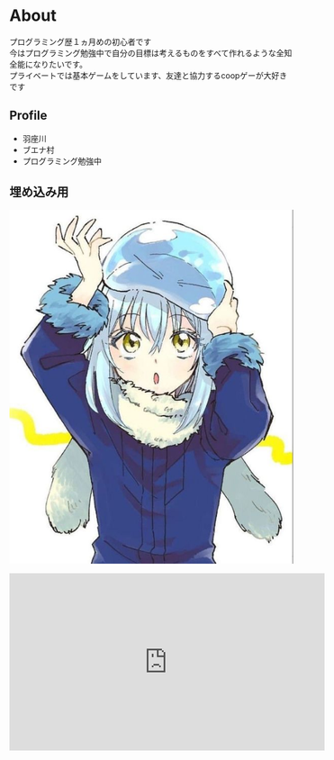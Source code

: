 # About
プログラミング歴１ヵ月めの初心者です  
今はプログラミング勉強中で自分の目標は考えるものをすべて作れるような全知全能になりたいです。  
プライベートでは基本ゲームをしています、友達と協力するcoopゲーが大好きです

## Profile
- 羽座川
- ブエナ村
- プログラミング勉強中

## 埋め込み用

![アイコン](55b294b7ae0c8ffc34e669fd22c7b5b1.jpg)

<iframe width="560" height="315" src="https://www.youtube.com/embed/vr9dLvJs7VE" title="YouTube video player" frameborder="0" allow="accelerometer; autoplay; clipboard-write; encrypted-media; gyroscope; picture-in-picture" allowfullscreen></iframe>
